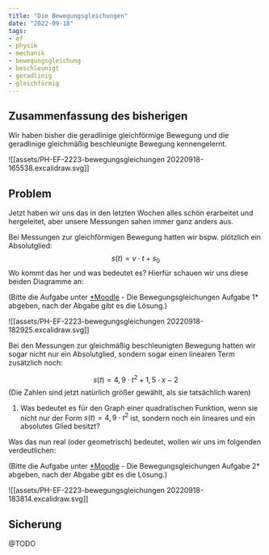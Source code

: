 ```yaml
---
title: "Die Bewegungsgleichungen"
date: "2022-09-18"
tags:
- ef
- physik
- mechanik
- bewegungsgleichung
- beschleunigt
- geradlinig
- gleichförmig
---
```


## Zusammenfassung des bisherigen
Wir haben bisher die geradlinige gleichförmige Bewegung und die geradlinige gleichmäßig beschleunigte Bewegung kennengelernt.

![[assets/PH-EF-2223-bewegungsgleichungen 20220918-165538.excalidraw.svg]]
<!-- %%[[assets/PH-EF-2223-bewegungsgleichungen 20220918-165538.excalidraw.md|🖋 Edit in Excalidraw]], and the [[assets/PH-EF-2223-bewegungsgleichungen 20220918-165538.excalidraw.dark.svg|dark exported image]]%% -->

## Problem
Jetzt haben wir uns das in den letzten Wochen alles schön erarbeitet und hergeleitet, aber unsere Messungen sahen immer ganz anders aus. 

Bei Messungen zur gleichförmigen Bewegung hatten wir bspw. plötzlich ein Absolutglied:
$$
s(t)=v\cdot t + s_0
$$
Wo kommt das her und was bedeutet es? Hierfür schauen wir uns diese beiden Diagramme an: 

(Bitte die Aufgabe unter [*Moodle](http://lms.luisen-gymnasium.de) - Die Bewegungsgleichungen Aufgabe 1* abgeben, nach der Abgabe gibt es die Lösung.)

![[assets/PH-EF-2223-bewegungsgleichungen 20220918-182925.excalidraw.svg]]
<!-- %%[[assets/PH-EF-2223-bewegungsgleichungen 20220918-182925.excalidraw.md|🖋 Edit in Excalidraw]], and the [[assets/PH-EF-2223-bewegungsgleichungen 20220918-182925.excalidraw.dark.svg|dark exported image]]%% -->

<!-- [[private/lösungen/PH-EF-2223-bewegungsgleichungen-loesungA1]] -->


Bei den Messungen zur gleichmäßig beschleunigten Bewegung hatten wir sogar nicht nur ein Absolutglied, sondern sogar einen linearen Term zusätzlich noch:

$$
s(t)= 4,9\cdot t^2+1,5\cdot x-2
$$
(Die Zahlen sind jetzt natürlich größer gewählt, als sie tatsächlich waren)

1. Was bedeutet es für den Graph einer quadratischen Funktion, wenn sie nicht nur der Form $s(t)=4,9\cdot t^2$ ist, sondern noch ein lineares und ein absolutes Glied besitzt?

Was das nun real (oder geometrisch) bedeutet, wollen wir uns im folgenden verdeutlichen: 

(Bitte die Aufgabe unter [*Moodle](https://lms.luisen-gymnasium.de) - Die Bewegungsgleichungen Aufgabe 2* abgeben, nach der Abgabe gibt es die Lösung.)

![[assets/PH-EF-2223-bewegungsgleichungen 20220918-183814.excalidraw.svg]]
<!-- %%[[assets/PH-EF-2223-bewegungsgleichungen 20220918-183814.excalidraw.md|🖋 Edit in Excalidraw]], and the [[assets/PH-EF-2223-bewegungsgleichungen 20220918-183814.excalidraw.dark.svg|dark exported image]]%% -->

<!-- [[private/PH-EF-2223-bewegungsgleichungen-loesungA2]] -->

## Sicherung
@TODO
